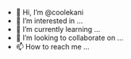 - 👋 Hi, I’m @coolekani
- 👀 I’m interested in ...
- 🌱 I’m currently learning ...
- 💞️ I’m looking to collaborate on ...
- 📫 How to reach me ...

<!---
coolekani/coolekani is a ✨ special ✨ repository because its `README.md` (this file) appears on your GitHub profile.
You can click the Preview link to take a look at your changes.
--->
